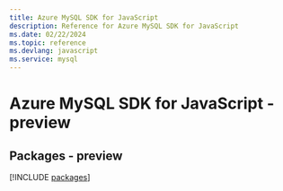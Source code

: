 ```yaml
---
title: Azure MySQL SDK for JavaScript
description: Reference for Azure MySQL SDK for JavaScript
ms.date: 02/22/2024
ms.topic: reference
ms.devlang: javascript
ms.service: mysql
---
```

# Azure MySQL SDK for JavaScript - preview
## Packages - preview
[!INCLUDE [packages](mysql-index.md)]